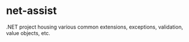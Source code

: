 # net-assist
.NET project housing various common extensions, exceptions, validation, value objects, etc. 
